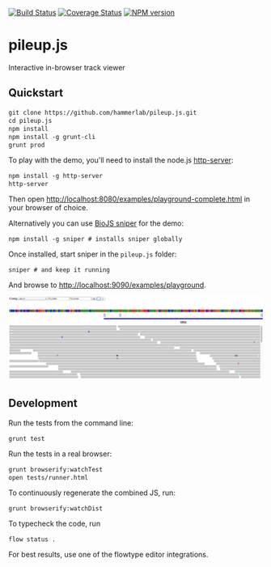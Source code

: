 [![Build Status](https://travis-ci.org/hammerlab/pileup.js.svg?branch=travis-flow)](https://travis-ci.org/hammerlab/pileup.js) [![Coverage Status](https://coveralls.io/repos/hammerlab/pileup.js/badge.svg?branch=master)](https://coveralls.io/r/hammerlab/pileup.js?branch=master) [![NPM version](http://img.shields.io/npm/v/pileup.svg)](https://www.npmjs.org/package/pileup)

# pileup.js
Interactive in-browser track viewer

## Quickstart

    git clone https://github.com/hammerlab/pileup.js.git
    cd pileup.js
    npm install
    npm install -g grunt-cli
    grunt prod

To play with the demo, you'll need to install the node.js [http-server][hs]:

    npm install -g http-server
    http-server

Then open [http://localhost:8080/examples/playground-complete.html](http://localhost:8080/examples/playground-complete.html) in your browser of choice.

Alternatively you can use [BioJS sniper][sniper] for the demo:
    
    npm install -g sniper # installs sniper globally

Once installed, start sniper in the `pileup.js` folder:

    sniper # and keep it running

And browse to [http://localhost:9090/examples/playground](http://localhost:9090/examples/playground).

![pileup.js screenshot](./pileup-screenshot.png)

## Development

Run the tests from the command line:

    grunt test

Run the tests in a real browser:

    grunt browserify:watchTest
    open tests/runner.html

To continuously regenerate the combined JS, run:

    grunt browserify:watchDist

To typecheck the code, run

    flow status .

For best results, use one of the flowtype editor integrations.

[sniper]: https://github.com/biojs/sniper
[hs]: https://github.com/nodeapps/http-server
